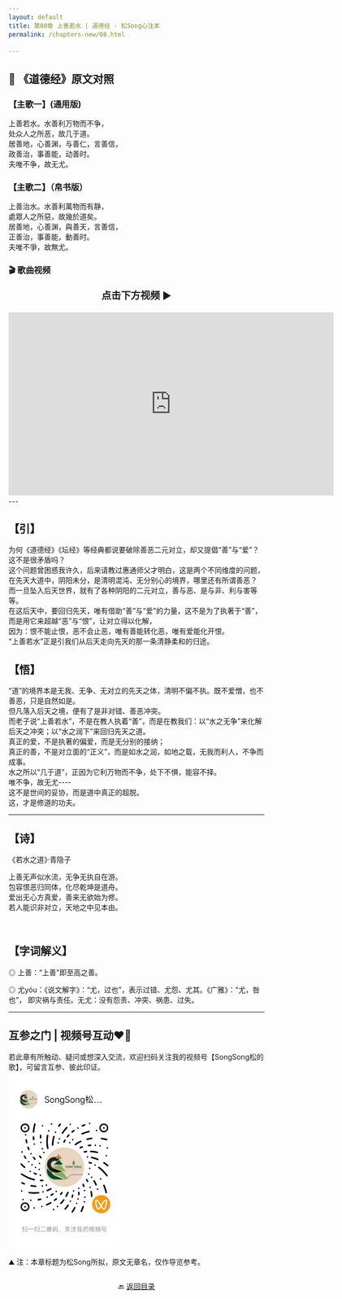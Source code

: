 ```yaml
---
layout: default
title: 第08章 上善若水 | 道德经 · 松Song心注本
permalink: /chapters-new/08.html

---
```


##  📜 《道德经》原文对照
### 【主歌一】(通用版)
上善若水。水善利万物而不争，<br>
处众人之所恶，故几于道。<br>
居善地，心善渊，与善仁，言善信，<br>
政善治，事善能，动善时。<br>
夫唯不争，故无尤。<br>

### 【主歌二】（帛书版）
上善治水。水善利萬物而有静，<br>
處眾人之所惡，故幾於道矣。<br>
居善地，心善渊，與善天，言善信，<br>
正善治，事善能，動善时。<br>
夫唯不爭，故無尤。<br>

### 🎬 歌曲视频
<p style="text-align:center; font-size:1.2rem; font-weight:bold;">
  点击下方视频 ▶️
</p>

<iframe
  src="https://streamable.com/e/uycl71"
  width="640"
  height="360"
  frameborder="0"
  allowfullscreen
  loading="lazy">
</iframe>
---

## 【引】
为何《道德经》《坛经》等经典都说要破除善恶二元对立，却又提倡“善”与“爱”？这不是很矛盾吗？<br>
这个问题曾困惑我许久，后来请教过惠通师父才明白，这是两个不同维度的问题，在先天大道中，阴阳未分，是清明混沌、无分别心的境界，哪里还有所谓善恶？<br>
而一旦坠入后天世界，就有了各种阴阳的二元对立，善与恶、是与非、利与害等等。<br>
在这后天中，要回归先天，唯有借助“善”与“爱”的力量，这不是为了执著于“善”，而是用它来超越“恶”与“恨”，让对立得以化解，<br>
因为：恨不能止恨，恶不会止恶，唯有善能转化恶，唯有爱能化开恨。<br>
“上善若水”正是引我们从后天走向先天的那一条清静柔和的归途。<br>
   
## 【悟】
“道”的境界本是无我、无争、无对立的先天之体，清明不偏不执。既不爱憎，也不善恶，只是自然如是。<br>
但凡落入后天之境，便有了是非对错、善恶冲突。<br>
而老子说“上善若水”，不是在教人执着“善”，而是在教我们：以“水之无争”来化解后天之冲突；以“水之润下”来回归先天之道。<br>
真正的爱，不是执著的偏爱，而是无分别的接纳；<br>
真正的善，不是对立面的“正义”，而是如水之润，如地之载，无我而利人，不争而成事。<br>
水之所以“几于道”，正因为它利万物而不争，处下不惧，能容不择。<br>
唯不争，故无尤----<br>
这不是世间的妥协，而是道中真正的超脱。<br>
这，才是修道的功夫。 <br>

---
 
## 【诗】
《若水之道》·青隐子<br>

上善无声似水流，无争无执自在游。<br>
包容恨恶归同体，化尽乾坤是道舟。<br>
爱出无心方真爱，善来无欲始为修。<br>
若人能识非对立，天地之中见本由。<br>

<br>

## 【字词解义】

◎ 上善：“上善”即至高之善。<br>

◎ 尤yóu：《说文解字》：“尤，过也”，表示过错、尤怨、尤其。《广雅》：“尤，咎也”， 即灾祸与责任。无尤：没有怨责、冲突、祸患、过失。<br>

---

##  互参之门 | 视频号互动❤️🤝

若此章有所触动、疑问或想深入交流，欢迎扫码关注我的视频号【SongSong松的歌】，可留言互参、彼此印证。<br>
<img src="../img/qrcode_songsong.jpg" alt="扫码进入视频号" width="220">

⛰️ 注：本章标题为松Song所拟，原文无章名，仅作导览参考。<br>

<p style="text-align:center; margin-top:2em;">
  🔙 <a href="{{ '/' | relative_url }}#catalog">返回目录</a>
</p>

